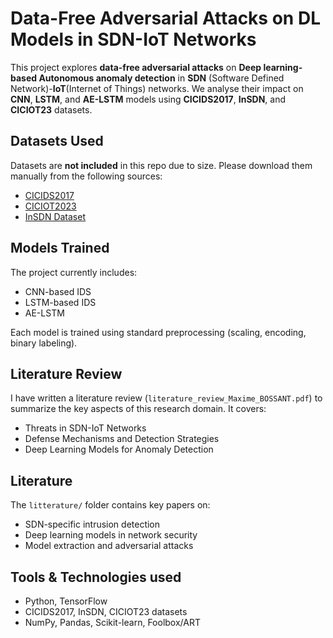 # Data-Free Adversarial Attacks on DL Models in SDN-IoT Networks

This project explores **data-free adversarial attacks** on **Deep learning-based Autonomous anomaly detection** in **SDN** (Software Defined Network)-**IoT**(Internet of Things) networks. We analyse their impact on **CNN**, **LSTM**, and **AE-LSTM** models using **CICIDS2017**, **InSDN**, and **CICIOT23** datasets.

## Datasets Used

Datasets are **not included** in this repo due to size. Please download them manually from the following sources:

- [CICIDS2017](https://www.unb.ca/cic/datasets/ids-2017.html)
- [CICIOT2023](https://www.unb.ca/cic/datasets/iotdataset-2023.html)
- [InSDN Dataset](https://aseados.ucd.ie/datasets/SDN/)


## Models Trained

The project currently includes:

- CNN-based IDS
- LSTM-based IDS
- AE-LSTM

Each model is trained using standard preprocessing (scaling, encoding, binary labeling).


## Literature Review

I have written a literature review (`literature_review_Maxime_BOSSANT.pdf`) to summarize the key aspects of this research domain. It covers:
- Threats in SDN-IoT Networks
- Defense Mechanisms and Detection Strategies
- Deep Learning Models for Anomaly Detection

## Literature

The `litterature/` folder contains key papers on:
- SDN-specific intrusion detection
- Deep learning models in network security
- Model extraction and adversarial attacks

## Tools & Technologies used

- Python, TensorFlow
- CICIDS2017, InSDN, CICIOT23 datasets
- NumPy, Pandas, Scikit-learn, Foolbox/ART